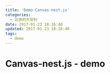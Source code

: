 ```yaml
---
title: 'Demo:Canvas-nest.js'
categories:
  - 云游的大安利
date: 2017-01-23 18:16:40
updated: 2017-01-23 18:16:40
tags:
  - demo
---
```


# Canvas-nest.js - demo

<!-- more -->

<script src="//cdn.bootcss.com/canvas-nest.js/1.0.1/canvas-nest.min.js"></script><script src="//cdn.bootcss.com/canvas-nest.js/1.0.1/canvas-nest.min.js"></script>